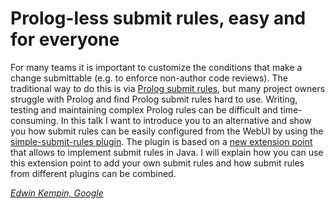 # Prolog-less submit rules, easy and for everyone

For many teams it is important to customize the conditions that make a change
submittable (e.g. to enforce non-author code reviews). The traditional way to do
this is via
[Prolog submit rules](https://gerrit-review.googlesource.com/Documentation/prolog-cookbook.html#SubmitRule),
but many project owners struggle with Prolog and find Prolog submit rules hard
to use. Writing, testing and maintaining complex Prolog rules can be difficult
and time-consuming. In this talk I want to introduce you to an alternative and
show you how submit rules can be easily configured from the WebUI by using the
[simple-submit-rules plugin](https://gerrit-review.googlesource.com/admin/repos/plugins/simple-submit-rules).
The plugin is based on a
[new extension point](https://gerrit-review.googlesource.com/admin/repos/plugins/simple-submit-rules)
that allows to implement submit rules in Java. I will explain how you can use
this extension point to add your own submit rules and how submit rules from
different plugins can be combined.

*[Edwin Kempin, Google](../speakers.md#ekempin)*
